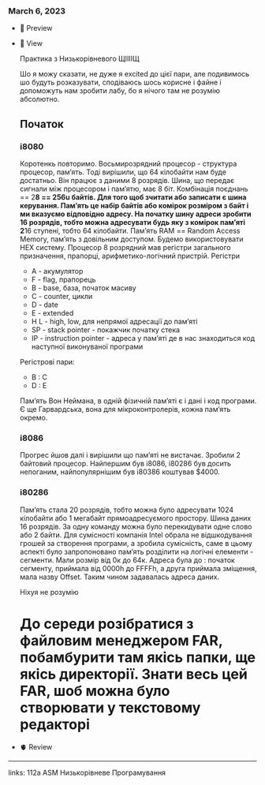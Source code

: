 
### March 6, 2023

- 👀 Preview
- 🧠 View
    
    Практика з Низькорівневого ЩІІІІЩ
    
    Шо я можу сказати, не дуже я excited до цієї пари, але подивимось шо будуть розказувати, сподіваюсь шось корисне і файне і допоможуть нам зробити лабу, бо я нічого там не розумію абсолютно.
    
    ## Початок
    
    ### i8080
    
    Коротенкь повторимо. Восьмирозрядний процесор - структура процесор, пам’ять. Тоді вирішили, що 64 кілобайти нам буде достатньо. Він працює з даними 8 розрядів. Шина, що передає сигнали між процесором і пам’ятю, має 8 біт. Комбінація поєднань == 2**8 == 256u байтів. Для того щоб зчитати або записати є шина керування. Пам’ять це набір байтів або комірок розміром з байт і ми вказуємо відповідно адресу. На початку шину адреси зробити 16 розрядів, тобто можна адресувати будь яку з комірок пам’яті 2**16 ступені, тобто 64 кілобайти. Пам’ять RAM == Random Access Memory, пам’ять з довільним доступом. Будемо використовувати HEX систему. Процесор 8 розрядний мав регістри загального призначення, прапорці, арифметико-логічний пристрій. Регістри
    
    - A - акумулятор
    - F - flag, прапорець
    - B - base, база, початок масиву
    - C - counter, цикли
    - D - date
    - E - extended
    - H L - high, low, для непрямої адресації до пам’яті
    - SP - stack pointer - покажчик початку стека
    - IP - instruction pointer - адреса у пам’яті де в нас знаходиться код наступної виконуваної програми
    
    Регістрові пари:
    
    - B : C
    - D : E
    
    Пам’ять Вон Неймана, в одній фізичній пам’яті є і дані і код програми. Є ще Гарвардська, вона для мікроконтролерів, кожна пам’ять окремо.
    
    ### i8086
    
    Прогрес йшов далі і вирішили що пам’яті не вистачає. Зробили 2 байтовий процесор. Найпершим був i8086, i80286 був досить непоганим, найпопулярнішим був i80386 коштував $4000.
    
    ### i80286
    
    Пам’ять стала 20 розрядів, тобто можна було адресувати 1024 кілобайти або 1 мегабайт прямоадресуємого простору. Шина даних 16 розрядів. За одну команду можна було перекидувати одне слово або 2 байти. Для сумісності компанія Intel обрала не відшкодування грошей за створення програми, а зробила сумісність, саме в цьому аспекті було запропоновано пам’ять розділити на логічні елементи - сегменти. Мали розмір від 0к до 64к. Адреса була до : початок сегменту, приймала від 0000h до FFFFh, а друга приймала зміщення, мала назву Offset. Таким чином задавалась адреса даних.
    
    Ніхуя не розумію
    
    # До середи розібратися з файловим менеджером FAR, побамбурити там якісь папки, ще якісь директорії. Знати весь цей FAR, шоб можна було створювати у текстовому редакторі
    
- 🫀 Review



---

links: 112a ASM Низькорівневе Програмування

